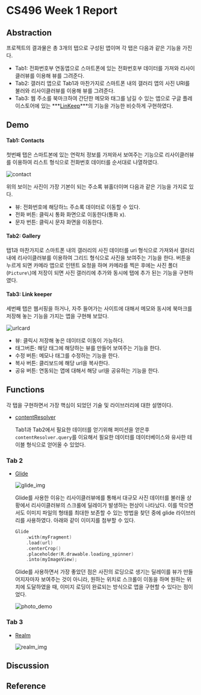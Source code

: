 # CS496 Week 1 Report

## Abstraction

프로젝트의 결과물은 총 3개의 탭으로 구성된 앱이며 각 탭은 다음과 같은 기능을 가진다.

* Tab1: 전화번호부 연동앱으로 스마트폰에 있는 전화번호부 데이터를 가져와 리사이클러뷰를 이용해 뷰를 그려준다.
* Tab2: 갤러리 앱으로 Tab1과 마찬가지로 스마트폰 내의 갤러리 앱의 사진 URI를 불러와 리사이클러뷰를 이용해 뷰를 그려준다.
* Tab3: 웹 주소를 북마크하여 간단한 메모와 태그를 남길 수 있는 앱으로 구글 플레이스토어에 있는 ***[LinKeep](https://play.google.com/store/apps/details?id=com.francescopennella.linkeep)***의 기능을 가능한 비슷하게 구현하였다.

## Demo

#### Tab1: Contacts

첫번째 탭은 스마트본에 있는 연락처 정보를 가져와서 보여주는 기능으로 리사이클러뷰를 이용하여 리스트 형식으로 전화번호 데이터를 순서대로 나열하였다. 

![contact]()

위의 보이는 사진이 가장 기본이 되는 주소록 뷰홀더이며 다음과 같은 기능을 가지로 있다.

* 뷰: 전화번호에 해당하느 주소록 데이터로 이동할 수 있다. 
* 전화 버튼: 클릭시 통화 화면으로 이동한다(통화 x).
* 문자 번튼: 클릭시 문자 화면을 이동한다.





#### Tab2: Gallery

탭1과 마찬가지로 스마트폰 내의 갤러리의 사진 데이터를 uri 형식으로 가져와서 갤러리 내에 리사이클러뷰를 이용하여 그리드 형식으로 사진을 보여주는 기능을 한다. 버튼을 누르게 되면 카메라 앱으로 인텐트 요청을 하며 카메라를 찍은 후에는 사진 폴더(`Picture\`)에  저장이 되면 사진 갤러리에 추가와 동시에 탭에 추가 된는 기능을 구현하였다.



#### Tab3: Link keeper

세번째 탭은 웹서핑을 하거나, 자주 들어가는 사이트에 대해서 메모와 동시에 북마크를 저장해 놓는 기능을 가지는 앱을 구현해 보았다. 

![urlcard]()

* 뷰: 클릭시 저장해 놓은 데이터로 이동이 가능하다.
* 태그버튼: 해당 태그에 해당하는 뷰를 만들어 보여주는 기능을 한다.
* 수정 버튼: 메모나 태그를 수정하는 기능을 한다.
* 복사 버튼: 클리보드에 해당 url을 복사한다.
* 공유 버튼: 연동되는 앱에 대해서 해당 url을 공유하는 기능을 한다.



## Functions

각 탭을 구현하면서 가장 핵심이 되었던 기술 및 라이브러리에 대한 설명이다.

* [contentResolver](https://developer.android.com/guide/topics/providers/content-provider-basics?hl=ko)

  Tab1과 Tab2에서 필요한 데이터를 얻기위해 퍼미션을 얻은후 `contentResolver.query`를 이요해서 필요한 데이터를 데이터베이스와 유사한 테이블 형식으로 얻어올 수 있었다.

### Tab 2

* [Glide](https://github.com/bumptech/glide)

  ![glide_img](https://raw.githubusercontent.com/bumptech/glide/master/static/glide_logo.png)

  Glide를 사용한 이유는 리사이클러뷰에를 통해서 대규모 사진 데이터를 불러올 상황에서 리사이클러뷰의 스크롤에 딜레이가 발생하는 현상이 나타났다. 이를 막으면서도 이미지 파일의 형태를 최대한 보존할 수 있는 방법을 찾던 중에 glide 라이브러리를 사용하였다. 아래와 같이 이미지를 첨부할 수 있다.

  ```kotlin
  Glide
      .with(myFragment)
      .load(url)
      .centerCrop()
      .placeholder(R.drawable.loading_spinner)
      .into(myImageView);
  ```

  Glide를 사용하면서 가장 좋았던 점은 사진의 로딩으로 생기는 딜레이를 뷰가 만들어지자마자 보여주는 것이 아니라, 원하는 위치로 스크롤이 이동을 하며 원하는 위치에 도달하였을 때, 이미지 로딩이 완료되는 방식으로 앱을 구현할 수 있다는 점이었다.

  ![photo_demo](https://raw.githubusercontent.com/Jaegoomon/cs496_week1/master/demo_source/report1.gif)


### Tab 3

* [Realm](https://realm.io/kr/)

  ![realm_img](https://avatars1.githubusercontent.com/u/7575099?s=200&v=4)

## Discussion

## Reference

